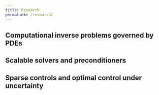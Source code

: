 ```yaml
---
title: Research
permalink: /research/
---
```

## Computational inverse problems governed by PDEs

## Scalable solvers and preconditioners

## Sparse controls and optimal control under uncertainty

